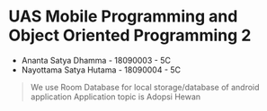 # UAS Mobile Programming and Object Oriented Programming 2
- Ananta Satya Dhamma - 18090003 - 5C
- Nayottama Satya Hutama - 18090004 - 5C

> We use Room Database for local storage/database of android application
> Application topic is Adopsi Hewan